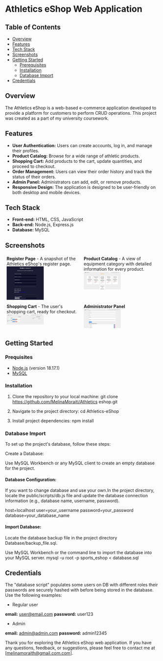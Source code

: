 # Athletics eShop Web Application

## Table of Contents
- [Overview](#overview)
- [Features](#features)
- [Tech Stack](#tech-stack)
- [Screenshots](#screenshots)
- [Getting Started](#getting-started)
  - [Prerequisites](#prerequisites)
  - [Installation](#installation)
  - [Database Import](#database-import)
- [Credentials](#Credentials)

## Overview

The Athletics eShop is a web-based e-commerce application developed to provide a platform for customers to perform CRUD operations. This project was created as a part of my university coursework.

## Features

- **User Authentication:** Users can create accounts, log in, and manage their profiles.
- **Product Catalog:** Browse for a wide range of athletic products.
- **Shopping Cart:** Add products to the cart, update quantities, and proceed to checkout.
- **Order Management:** Users can view their order history and track the status of their orders.
- **Admin Panel:** Administrators can add, edit, or remove products.
- **Responsive Design:** The application is designed to be user-friendly on both desktop and mobile devices.

## Tech Stack

- **Front-end:** HTML, CSS, JavaScript
- **Back-end:** Node.js, Express.js
- **Database:** MySQL

## Screenshots 

<div style="display: flex; flex-wrap: wrap; justify-content: center;">
  <div style="flex: 0 0 calc(50% - 10px); margin: 5px;">
    <b>Register Page</b> - A snapshot of the Athletics eShop's register page.
    <img src="Screenshots/signup.jpg" alt="Register Page" width="50%">
  </div>
  <div style="flex: 0 0 calc(50% - 10px); margin: 5px;">
    <b>Product Catalog</b> - A view of equipment category with detailed information for every product.
    <img src="Screenshots/product_catalog.jpg" alt="Product Catalog" width="50%">
  </div>
  <div style="flex: 0 0 calc(50% - 10px); margin: 5px;">
    <b>Shopping Cart</b> - The user's shopping cart, ready for checkout.
    <img src="Screenshots/shopping_cart.jpg" alt="Shopping Cart" width="50%">
  </div>
  <div style="flex: 0 0 calc(50% - 10px); margin: 5px;">
    <b>Administrator Panel</b>
    <img src="Screenshots/admin_panel.jpg" alt="Administration Panel" width="50%">
  </div>
</div>

## Getting Started

### Prequisites

- [Node.js](https://nodejs.org/) (version 18.17.1)
- [MySQL](https://www.mysql.com/) 

### Installation

1. Clone the repository to your local machine:
  git clone https://github.com/MelinaMoraiti/Athletics eshop.git

2. Navigate to the project directory:
  cd Athletics-eShop
3. Install project dependencies:
  npm install


### Database Import
To set up the project's database, follow these steps:

Create a Database:

Use MySQL Workbench or any MySQL client to create an empty database for the project.

#### Database Configuration:

If you want to change database and use your own.In the project directory, locate the public/scripts/db.js file and update the database connection information (e.g., database name, username, password).

host=localhost
user=your_username
password=your_password
database=your_database_name

#### Import Database:

Locate the database backup file in the project directory Database/backup_file.sql.

Use MySQL Workbench or the command line to import the database into your MySQL server.
mysql -u root -p sports_eshop < database.sql


## Credentials

The "database script" populates some users on DB with different roles their passwords are securely hashed with before being stored in the database. Use the following examples:

- Regular user
  
**email:** user@email.com
**password:** user123

- Admin
  
**email:** admin@admin.com
**password:** admin12345

Thank you for exploring the Athletics eShop web application. If you have any questions, feedback, or suggestions, please feel free to contact me at [melinamoraith@gmail.com.com].
